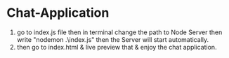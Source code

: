 ﻿# Chat-Application

1. go to index.js file then in terminal change the path to Node Server then write "nodemon .\index.js"
then the Server will start automatically.
2. then go to index.html & live preview that & enjoy the chat application.
